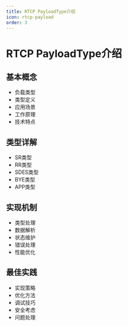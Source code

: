 ```yaml
---
title: RTCP PayloadType介绍
icon: rtcp-payload
order: 3
---
```


# RTCP PayloadType介绍

## 基本概念
- 负载类型
- 类型定义
- 应用场景
- 工作原理
- 技术特点

## 类型详解
- SR类型
- RR类型
- SDES类型
- BYE类型
- APP类型

## 实现机制
- 类型处理
- 数据解析
- 状态维护
- 错误处理
- 性能优化

## 最佳实践
- 实现策略
- 优化方法
- 调试技巧
- 安全考虑
- 问题处理

